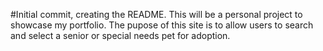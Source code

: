 #Initial commit, creating the README.  This will be a personal project to showcase my portfolio.  The pupose of this site is to allow users to search and select a senior or special needs pet for adoption.
